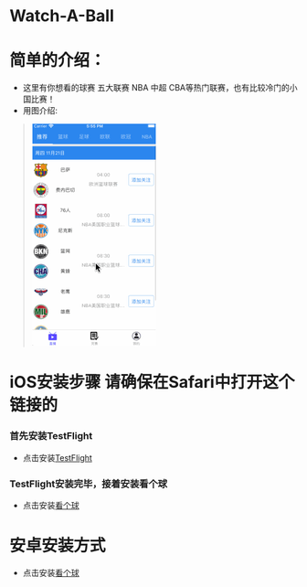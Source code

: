 # Watch-A-Ball
# 简单的介绍：
- 这里有你想看的球赛 五大联赛  NBA 中超 CBA等热门联赛，也有比较冷门的小国比赛！
- 用图介绍:
> ![app介绍](https://github.com/nicola-gif/Watch-A-Ball/blob/master/kanqiu.me.gif)


 # iOS安装步骤 **请确保在Safari中打开这个链接的**
### 首先安装TestFlight
- 点击安装[TestFlight](https://apps.apple.com/cn/app/testflight/id899247664)

### TestFlight安装完毕，接着安装看个球
- 点击安装[看个球](https://testflight.apple.com/join/xs8sFULV)


# 安卓安装方式
- 点击安装[看个球](http://kanqiu.me/kanqiu.apk)
